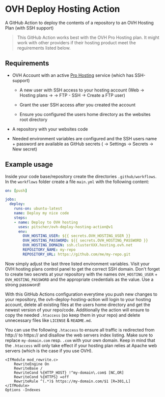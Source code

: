 # OVH Deploy Hosting Action

A GitHub Action to deploy the contents of a repository to an OVH Hosting Plan (with SSH support)

>This GitHub Action works best with the OVH Pro Hosting plan. It might work with other providers if their hosting product meet the reguirements listed below.

## Requirements

* OVH Account with an active [Pro Hosting](https://www.ovh.de/hosting/hosting-pro.xml) service (which has SSH-support)

  * A new user with SSH access to your hosting account (Web -> Hosting plans -> <yourPlan> -> FTP - SSH -> Create a FTP user)

  * Grant the user SSH access after you created the account

  * Ensure you configured the users home directory as the websites root directory

* A repository with your websites code

* Needed environment variables are configured and the SSH users name + password are available as GitHub secrets (<yourRepository> -> Settings -> Secrets -> New secret)

## Example usage

Inside your code base/repository create the directories `.github/workflows`. In the `workflows` folder create a file `main.yml` with the following content:

```yaml
on: [push]

jobs:
  deploy:
    runs-on: ubuntu-latest
    name: Deploy my nice code
    steps:
    - name: Deploy to OVH hosting
      uses: pitscher/ovh-deploy-hosting-action@v1
      env:
        OVH_HOSTING_USER: ${{ secrets.OVH_HOSTING_USER }}
        OVH_HOSTING_PASSWORD: ${{ secrets.OVH_HOSTING_PASSWORD }}
        OVH_HOSTING_DOMAIN: ssh.clusterXXX.hosting.ovh.net
        REPOSITORY_NAME: my-repo
        REPOSITORY_URL: https://github.com/me/my-repo.git
```

Now simply adjust the last three listed environment variables. Visit your OVH hosting plans control panel to get the correct SSH domain.
Don't forget to create two secrets at your repository with the names `OVH_HOSTING_USER` + `OVH_HOSTING_PASSWORD` and the appropriate credentials as the value. Use a strong password!

With this GitHub Actions configuration everytime you push new changes to your repository, the ovh-deploy-hosting-action will login to your hosting account, delete all existing files at the users home directory and get the newest version of your repo/code. Additionally the action will ensure to copy the needed `.htaccess` (so keep them in your repo) and delete unnecessary files like `LICENSE` & `README.md`.

You can use the following `.htaccess` to ensure all traffic is redirected from http:// to https:// and disallow the web servers index listing. Make sure to replace `my-domain.com` resp. `.com` with your own domain.
Keep in mind that the `.htaccess` will only take effect if your hosting plan relies at Apache web servers (which is the case if you use OVH).

```htaccess
<IfModule mod_rewrite.c>
    RewriteEngine On
    RewriteBase /
    RewriteCond %{HTTP_HOST} !^my-domain\.com$ [NC,OR]
    RewriteCond %{HTTPS} =off
    RewriteRule ^(.*)$ https://my-domain.com/$1 [R=301,L]
</IfModule>
Options -Indexes
```
